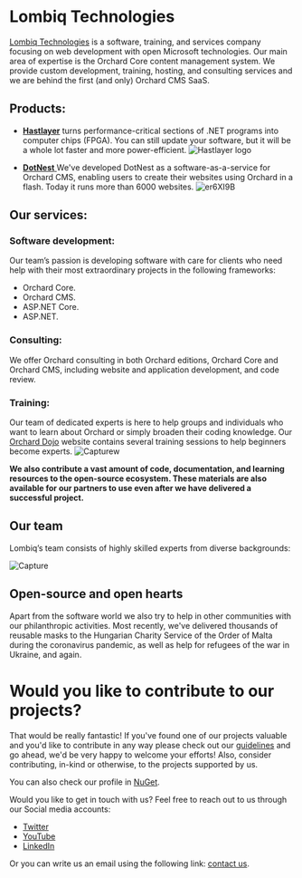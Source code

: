 # Lombiq Technologies 


[Lombiq Technologies](https://lombiq.com) is a software, training, and services company focusing on web development with open Microsoft technologies. 
Our main area of expertise is the Orchard Core content management system. We provide custom development, training, hosting, and consulting services and we are behind the first (and only) Orchard CMS SaaS.

## Products:

* [**Hastlayer**](https://hastlayer.com/) turns performance-critical sections of .NET programs into computer chips (FPGA). You can still update your software, but it will be a whole lot faster and more power-efficient.
![Hastlayer logo](https://user-images.githubusercontent.com/68704777/171685373-7a64e9bf-b0fc-431d-a8d1-9027e0989b15.png)

* [**DotNest** ](https://dotnest.com/) We've developed DotNest as a software-as-a-service for Orchard CMS, enabling users to create their websites using Orchard in a flash. Today it runs more than 6000 websites.
![er6XI9B](https://user-images.githubusercontent.com/68704777/171690190-225d15a4-412d-40f4-b97f-63e192b4e596.png)

## Our services:

### Software development:
 
Our team’s passion is developing software with care for clients who need help with their most extraordinary projects in the following frameworks:

- Orchard Core.
- Orchard CMS.
- ASP.NET Core.
- ASP.NET.

### Consulting:

We offer Orchard consulting in both Orchard editions, Orchard Core and Orchard CMS, including website and application development, and code review.

### Training:

Our team of dedicated experts is here to help groups and individuals who want to learn about Orchard or simply broaden their coding knowledge. Our [Orchard Dojo](https://orcharddojo.net/) website contains several training sessions to help beginners become experts.
![Capturew](https://user-images.githubusercontent.com/68704777/172860375-ae1dc9a2-e46a-483a-ad5c-350a11ed732f.PNG)


**We also contribute a vast amount of code, documentation, and learning resources to the open-source ecosystem. These materials are also available for our partners to use even after we have delivered a successful project.**

## Our team
Lombiq’s team consists of highly skilled experts from diverse backgrounds:

![Capture](https://user-images.githubusercontent.com/68704777/172594376-9a506b57-4434-4536-95d7-2da33a5bd6fb.PNG)

## Open-source and open hearts
Apart from the software world we also try to help in other communities with our philanthropic activities. Most recently, we've delivered thousands of reusable masks to the Hungarian Charity Service of the Order of Malta during the coronavirus pandemic, as well as help for refugees of the war in Ukraine, and again.

# Would you like to contribute to our projects?

That would be really fantastic! If you've found one of our projects valuable and you'd like to contribute in any way please check out our [guidelines](https://lombiq.com/open-source-guidelines) and go ahead, we'd be very happy to welcome your efforts! Also, consider contributing, in-kind or otherwise, to the projects supported by us.

You can also check our profile in [NuGet](https://www.nuget.org/profiles/Lombiq).

Would you like to get in touch with us? Feel free to reach out to us through our Social media accounts:
* [Twitter](https://twitter.com/Lombiq)
* [YouTube](https://www.youtube.com/c/LombiqTechnologies)
* [LinkedIn](https://www.linkedin.com/company/3162451/) 

Or you can write us an email using the following link: [contact us](https://lombiq.com/contact-us).